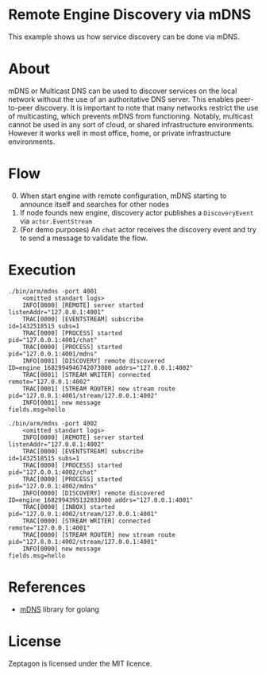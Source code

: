 # Remote Engine Discovery via mDNS
This example shows us how service discovery can be done via mDNS.

# About
mDNS or Multicast DNS can be used to discover services on the local network without the use of an authoritative DNS server.
This enables peer-to-peer discovery. It is important to note that many networks restrict the use of multicasting, which prevents mDNS from functioning.
Notably, multicast cannot be used in any sort of cloud, or shared infrastructure environments.
However it works well in most office, home, or private infrastructure environments.

# Flow
 0. When start engine with remote configuration, mDNS starting to announce itself and searches for other nodes
 1. If node founds new engine, discovery actor publishes a `DiscoveryEvent` via `actor.EventStream`
 2. (For demo purposes) An `chat` actor receives the discovery event and try to send a message to validate the flow.

# Execution 

```
./bin/arm/mdns -port 4001
    <omitted standart logs>
    INFO[0000] [REMOTE] server started                       listenAddr="127.0.0.1:4001"
    TRAC[0000] [EVENTSTREAM] subscribe                       id=1432518515 subs=1
    TRAC[0000] [PROCESS] started                             pid="127.0.0.1:4001/chat"
    TRAC[0000] [PROCESS] started                             pid="127.0.0.1:4001/mdns"
    INFO[0001] [DISCOVERY] remote discovered                 ID=engine_1682994946742073000 addrs="127.0.0.1:4002"
    TRAC[0001] [STREAM WRITER] connected                     remote="127.0.0.1:4002"
    TRAC[0001] [STREAM ROUTER] new stream route              pid="127.0.0.1:4001/stream/127.0.0.1:4002"
    INFO[0001] new message                                   fields.msg=hello
```
```
./bin/arm/mdns -port 4002
    <omitted standart logs>
    INFO[0000] [REMOTE] server started                       listenAddr="127.0.0.1:4002"
    TRAC[0000] [EVENTSTREAM] subscribe                       id=1432518515 subs=1
    TRAC[0000] [PROCESS] started                             pid="127.0.0.1:4002/chat"
    TRAC[0000] [PROCESS] started                             pid="127.0.0.1:4002/mdns"
    INFO[0000] [DISCOVERY] remote discovered                 ID=engine_1682994395132833000 addrs="127.0.0.1:4001"
    TRAC[0000] [INBOX] started                               pid="127.0.0.1:4002/stream/127.0.0.1:4001"
    TRAC[0000] [STREAM WRITER] connected                     remote="127.0.0.1:4001"
    TRAC[0000] [STREAM ROUTER] new stream route              pid="127.0.0.1:4002/stream/127.0.0.1:4001"
    INFO[0000] new message                                   fields.msg=hello
```

# References
- [mDNS](https://github.com/grandcat/zeroconf.git) library for golang

# License

Zeptagon is licensed under the MIT licence.
